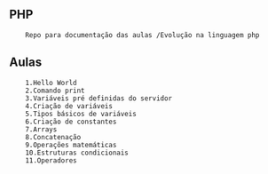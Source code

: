## PHP

        Repo para documentação das aulas /Evolução na linguagem php


## Aulas
        1.Hello World
        2.Comando print
        3.Variáveis pré definidas do servidor
        4.Criação de variáveis
        5.Tipos básicos de variáveis
        6.Criação de constantes 
        7.Arrays
        8.Concatenação
        9.Operações matemáticas
        10.Estruturas condicionais
        11.Operadores
        
